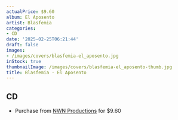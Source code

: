 ```yaml
---
actualPrice: $9.60
album: El Aposento
artist: Blasfemia
categories:
- CD
date: '2025-02-25T06:21:44'
draft: false
images:
- /images/covers/blasfemia-el_aposento.jpg
inStock: true
thumbnailImage: /images/covers/blasfemia-el_aposento-thumb.jpg
title: Blasfemia - El Aposento
---
```


## CD
* Purchase from [NWN Productions](http://shop.nwnprod.com/index.php?route=product/product&path=93&product_id=51875&sort=pd.name&order=ASC) for $9.60
